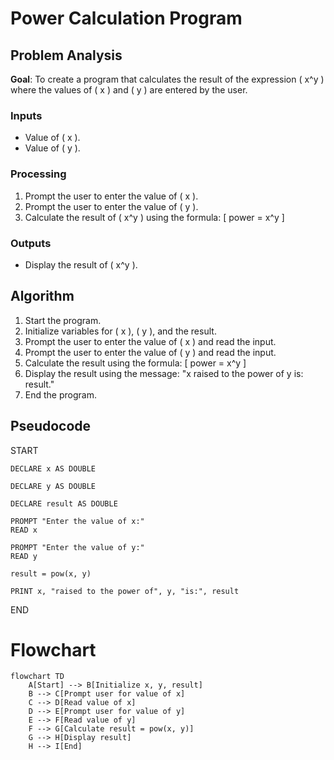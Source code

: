 # Power Calculation Program

## Problem Analysis
**Goal**: To create a program that calculates the result of the expression \( x^y \) where the values of \( x \) and \( y \) are entered by the user.

### Inputs
- Value of \( x \).
- Value of \( y \).

### Processing
1. Prompt the user to enter the value of \( x \).
2. Prompt the user to enter the value of \( y \).
3. Calculate the result of \( x^y \) using the formula:
   \[
   power = x^y
   \]

### Outputs
- Display the result of \( x^y \).

## Algorithm
1. Start the program.
2. Initialize variables for \( x \), \( y \), and the result.
3. Prompt the user to enter the value of \( x \) and read the input.
4. Prompt the user to enter the value of \( y \) and read the input.
5. Calculate the result using the formula:
   \[
   power = x^y
   \]
6. Display the result using the message: "x raised to the power of y is: result."
7. End the program.
## Pseudocode
START
   
    DECLARE x AS DOUBLE
    
    DECLARE y AS DOUBLE
    
    DECLARE result AS DOUBLE

    PROMPT "Enter the value of x:"
    READ x

    PROMPT "Enter the value of y:"
    READ y

    result = pow(x, y)

    PRINT x, "raised to the power of", y, "is:", result

END

# Flowchart
```mermaid
flowchart TD
    A[Start] --> B[Initialize x, y, result]
    B --> C[Prompt user for value of x]
    C --> D[Read value of x]
    D --> E[Prompt user for value of y]
    E --> F[Read value of y]
    F --> G[Calculate result = pow(x, y)]
    G --> H[Display result]
    H --> I[End]
